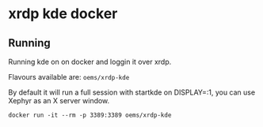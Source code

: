 # xrdp kde docker

## Running

Running kde on on docker and loggin it over xrdp.

Flavours available are: `oems/xrdp-kde`

By default it will run a full session with startkde on DISPLAY=:1, you can use Xephyr as an X server window.

```
docker run -it --rm -p 3389:3389 oems/xrdp-kde
```
